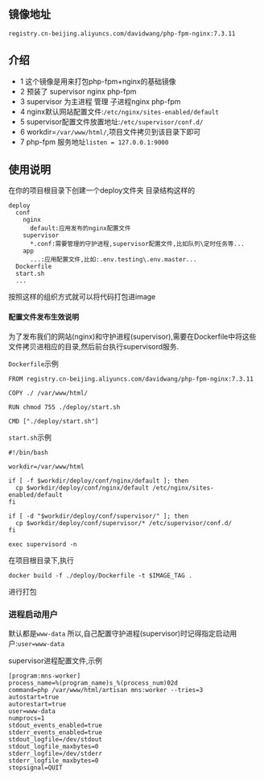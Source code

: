 ## 镜像地址
`registry.cn-beijing.aliyuncs.com/davidwang/php-fpm-nginx:7.3.11`
## 介绍
 - 1 这个镜像是用来打包php-fpm+nginx的基础镜像
 - 2 预装了 supervisor nginx php-fpm
 - 3 supervisor 为主进程 管理 子进程nginx php-fpm
 - 4 nginx默认网站配置文件:`/etc/nginx/sites-enabled/default`
 - 5 supervisor配置文件放置地址:`/etc/supervisor/conf.d/`
 - 6 workdir=`/var/www/html/`,项目文件拷贝到该目录下即可
 - 7 php-fpm 服务地址`listen = 127.0.0.1:9000`

## 使用说明
在你的项目根目录下创建一个deploy文件夹
目录结构这样的
```
deploy
  conf
    nginx
      default:应用发布的nginx配置文件
    supervisor
      *.conf:需要管理的守护进程,supervisor配置文件,比如队列\定时任务等...
    app
      ...:应用配置文件,比如:.env.testing\.env.master...
  Dockerfile
  start.sh
  ...
```
按照这样的组织方式就可以将代码打包进image

#### 配置文件发布生效说明
为了发布我们的网站(nginx)和守护进程(supervisor),需要在Dockerfile中将这些文件拷贝进相应的目录,然后前台执行supervisord服务.

`Dockerfile`示例

```
FROM registry.cn-beijing.aliyuncs.com/davidwang/php-fpm-nginx:7.3.11

COPY ./ /var/www/html/

RUN chmod 755 ./deploy/start.sh

CMD ["./deploy/start.sh"]
```

`start.sh`示例

```
#!/bin/bash

workdir=/var/www/html

if [ -f $workdir/deploy/conf/nginx/default ]; then
  cp $workdir/deploy/conf/nginx/default /etc/nginx/sites-enabled/default
fi

if [ -d "$workdir/deploy/conf/supervisor/" ]; then
  cp $workdir/deploy/conf/supervisor/* /etc/supervisor/conf.d/
fi

exec supervisord -n
```

在项目根目录下,执行
```
docker build -f ./deploy/Dockerfile -t $IMAGE_TAG .
```
进行打包

### 进程启动用户
默认都是`www-data`
所以,自己配置守护进程(supervisor)时记得指定启动用户:`user=www-data`

supervisor进程配置文件,示例
```
[program:mns-worker]
process_name=%(program_name)s_%(process_num)02d
command=php /var/www/html/artisan mns:worker --tries=3
autostart=true
autorestart=true
user=www-data
numprocs=1
stdout_events_enabled=true
stderr_events_enabled=true
stdout_logfile=/dev/stdout
stdout_logfile_maxbytes=0
stderr_logfile=/dev/stderr
stderr_logfile_maxbytes=0
stopsignal=QUIT
```
